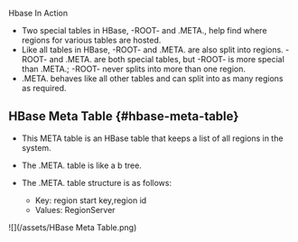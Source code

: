 Hbase In Action

* Two special tables in HBase, -ROOT- and .META., help find where regions for various tables are hosted. 
* Like all tables in HBase, -ROOT- and .META. are also split into
   regions. -ROOT- and .META. are both special tables, but -ROOT- is more special than
   .META.; -ROOT- never splits into more than one region. 
* .META. behaves like all other
   tables and can split into as many regions as required.

## HBase Meta Table {#hbase-meta-table}

* This META table is an HBase table that keeps a list of all regions in the system.
* The .META. table is like a b tree.
* The .META. table structure is as follows:

  * Key: region start key,region id
  * Values: RegionServer



![](/assets/HBase Meta Table.png)



